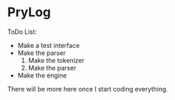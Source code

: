 # PryLog

ToDo List:

* Make a test interface
* Make the parser
    1. Make the tokenizer
    2. Make the parser
* Make the engine

There will be more here once I start coding everything.